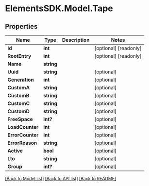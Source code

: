 # ElementsSDK.Model.Tape

## Properties

Name | Type | Description | Notes
------------ | ------------- | ------------- | -------------
**Id** | **int** |  | [optional] [readonly] 
**RootEntry** | **int** |  | [optional] [readonly] 
**Name** | **string** |  | 
**Uuid** | **string** |  | [optional] 
**Generation** | **int** |  | [optional] 
**CustomA** | **string** |  | [optional] 
**CustomB** | **string** |  | [optional] 
**CustomC** | **string** |  | [optional] 
**CustomD** | **string** |  | [optional] 
**FreeSpace** | **int?** |  | [optional] 
**LoadCounter** | **int** |  | [optional] 
**ErrorCounter** | **int** |  | [optional] 
**ErrorReason** | **string** |  | [optional] 
**Active** | **bool** |  | [optional] 
**Lto** | **string** |  | [optional] 
**Group** | **int?** |  | [optional] 

[[Back to Model list]](../#documentation-for-models) [[Back to API list]](../#documentation-for-api-endpoints) [[Back to README]](../)

